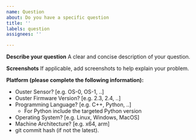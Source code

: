```yaml
---
name: Question
about: Do you have a specific question
title: ''
labels: question
assignees: ''

---
```


**Describe your question**
A clear and concise description of your question.

**Screenshots**
If applicable, add screenshots to help explain your problem.

**Platform (please complete the following information):**
- Ouster Sensor? \[e.g. OS-0, OS-1, ..\]
- Ouster Firmware Version? \[e.g. 2.3, 2.4, ..\]
- Programming Language? \[e.g. C++, Python, ..\]
  - For Python include the targeted Python version
- Operating System? \[e.g. Linux, Windows, MacOS\]
- Machine Architecture? \[e.g. x64, arm\]
- git commit hash (if not the latest).
